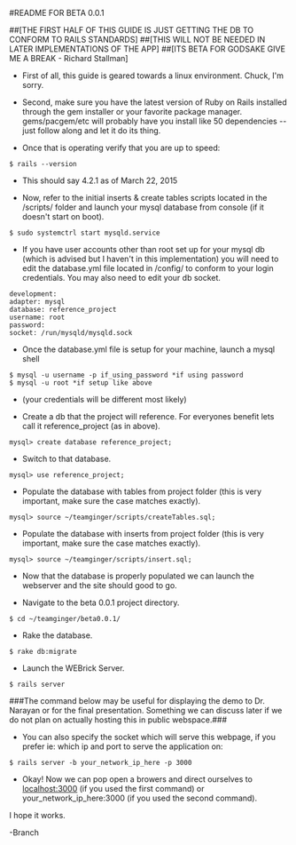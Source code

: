 #README FOR BETA 0.0.1 	

##[THE FIRST HALF OF THIS GUIDE IS JUST GETTING THE DB TO CONFORM TO RAILS STANDARDS]
##[THIS WILL NOT BE NEEDED IN LATER IMPLEMENTATIONS OF THE APP]
##[ITS BETA FOR GODSAKE GIVE ME A BREAK - Richard Stallman]

  * First of all, this guide is geared towards a linux environment.  Chuck, I'm sorry.

  * Second, make sure you have the latest version of Ruby on Rails installed through the gem installer or your favorite package manager. gems/pacgem/etc will probably have you install like 50 dependencies -- just follow along and let it do its thing.

  * Once that is operating verify that you are up to speed:

```
$ rails --version
```

  * This should say 4.2.1 as of March 22, 2015

  * Now, refer to the initial inserts & create tables scripts located in the /scripts/ folder and launch your mysql database from console (if it doesn't start on boot).

```
$ sudo systemctrl start mysqld.service
```

  * If you have user accounts other than root set up for your mysql db (which is advised but I haven't in this implementation) you will need to edit the database.yml file located in /config/ to conform to your login credentials. You may also need to edit your db socket. 

```
development:
adapter: mysql
database: reference_project
username: root
password:
socket: /run/mysqld/mysqld.sock
```

  * Once the database.yml file is setup for your machine, launch a mysql shell

```
$ mysql -u username -p if_using_password *if using password
$ mysql -u root *if setup like above
```

  * (your credentials will be different most likely)

  * Create a db that the project will reference. For everyones benefit lets call it reference_project (as in above).
	
```
mysql> create database reference_project;
```

  * Switch to that database.

```
mysql> use reference_project;
```

  * Populate the database with tables from project folder (this is very important, make sure the case matches exactly).

```
mysql> source ~/teamginger/scripts/createTables.sql;
```

  * Populate the database with inserts from project folder (this is very important, make sure the case matches exactly).

```
mysql> source ~/teamginger/scripts/insert.sql;
```

  * Now that the database is properly populated we can launch the webserver and the site should good to go.

  * Navigate to the beta 0.0.1 project directory.

```
$ cd ~/teamginger/beta0.0.1/
```
  
  * Rake the database.

```
$ rake db:migrate
```



  * Launch the WEBrick Server.
	
```
$ rails server
```

###The command below may be useful for displaying the demo to Dr. Narayan or for the final presentation. Something we can discuss later if we do not plan on actually hosting this in public webspace.###

  *  You can also specify the socket which will serve this webpage, if you prefer ie: which ip and port to serve the application on:

```
$ rails server -b your_network_ip_here -p 3000
```

  * Okay! Now we can pop open a browers and direct ourselves to [localhost:3000](http://localhost:3000) (if you used the first command) or your_network_ip_here:3000 (if you used the second command).

I hope it works. 

-Branch
